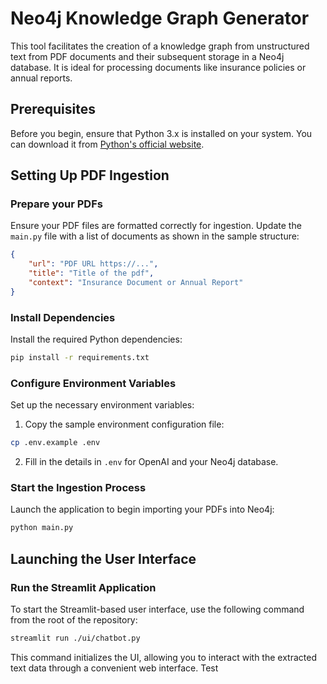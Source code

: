 # Neo4j Knowledge Graph Generator

This tool facilitates the creation of a knowledge graph from unstructured text from PDF documents and their subsequent storage in a Neo4j database. It is ideal for processing documents like insurance policies or annual reports.

## Prerequisites

Before you begin, ensure that Python 3.x is installed on your system. You can download it from [Python's official website](https://www.python.org/downloads/).

## Setting Up PDF Ingestion

### Prepare your PDFs

Ensure your PDF files are formatted correctly for ingestion. Update the `main.py` file with a list of documents as shown in the sample structure:

```json
{
    "url": "PDF URL https://...",
    "title": "Title of the pdf",
    "context": "Insurance Document or Annual Report"
}
```

### Install Dependencies

Install the required Python dependencies:

```bash
pip install -r requirements.txt
```

### Configure Environment Variables

Set up the necessary environment variables:

1. Copy the sample environment configuration file:
```bash
cp .env.example .env
```

2. Fill in the details in `.env` for OpenAI and your Neo4j database.

### Start the Ingestion Process

Launch the application to begin importing your PDFs into Neo4j:

```bash
python main.py
```

## Launching the User Interface

### Run the Streamlit Application

To start the Streamlit-based user interface, use the following command from the root of the repository:

```bash
streamlit run ./ui/chatbot.py
```

This command initializes the UI, allowing you to interact with the extracted text data through a convenient web interface.
Test